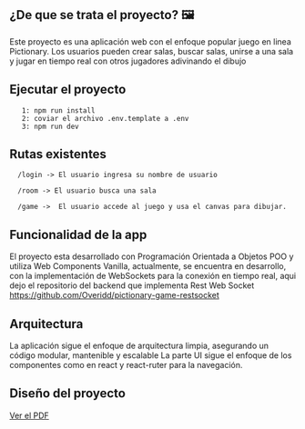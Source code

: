
## ¿De que se trata el proyecto? 🖼️

Este proyecto es una aplicación web con el enfoque popular juego en linea Pictionary. Los usuarios pueden crear salas, buscar salas, unirse a una sala y jugar en tiempo real con otros jugadores adivinando el dibujo


## Ejecutar el proyecto

```
   1: npm run install
   2: coviar el archivo .env.template a .env
   3: npm run dev
```

## Rutas existentes 
 ```
   /login -> El usuario ingresa su nombre de usuario
 ```
 ``` 
   /room -> El usuario busca una sala
 ```
 ```
   /game ->  El usuario accede al juego y usa el canvas para dibujar.
 ```  

## Funcionalidad de la app
El proyecto esta desarrollado con Programación Orientada a Objetos POO y utiliza Web Components Vanilla, actualmente, se encuentra en desarrollo, con la implementación de WebSockets para la conexión en tiempo real, aqui dejo el repositorio del backend que implementa Rest Web Socket https://github.com/Overidd/pictionary-game-restsocket

## Arquitectura
La aplicación sigue el enfoque de arquitectura limpia, asegurando un código modular, mantenible y escalable
La parte UI sigue el enfoque de los componentes como en react y react-ruter para la navegación. 

## Diseño del proyecto
[Ver el PDF](./design.pdf)
